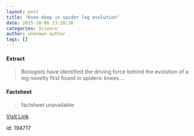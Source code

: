 ```yaml
---
layout: post
title: "Knee-deep in spider leg evolution"
date: 2015-10-06 23:20:26
categories: Science
author: unknown author
tags: []
---
```



#### Extract
>Biologists have identified the driving force behind the evolution of a leg novelty first found in spiders: knees....

#### Factsheet
>factsheet unavailable

[Visit Link](http://www.sciencedaily.com/releases/2015/10/151006192026.htm)

id:  194717
